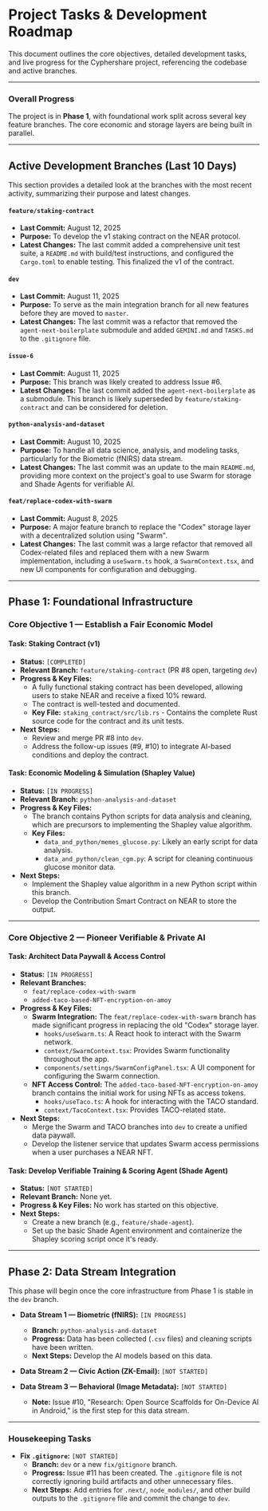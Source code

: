 # Project Tasks & Development Roadmap

This document outlines the core objectives, detailed development tasks, and live progress for the Cyphershare project, referencing the codebase and active branches.

---

### **Overall Progress**

The project is in **Phase 1**, with foundational work split across several key feature branches. The core economic and storage layers are being built in parallel.

---

## **Active Development Branches (Last 10 Days)**

This section provides a detailed look at the branches with the most recent activity, summarizing their purpose and latest changes.

#### **`feature/staking-contract`**
*   **Last Commit:** August 12, 2025
*   **Purpose:** To develop the v1 staking contract on the NEAR protocol.
*   **Latest Changes:** The last commit added a comprehensive unit test suite, a `README.md` with build/test instructions, and configured the `Cargo.toml` to enable testing. This finalized the v1 of the contract.

#### **`dev`**
*   **Last Commit:** August 11, 2025
*   **Purpose:** To serve as the main integration branch for all new features before they are moved to `master`.
*   **Latest Changes:** The last commit was a refactor that removed the `agent-next-boilerplate` submodule and added `GEMINI.md` and `TASKS.md` to the `.gitignore` file.

#### **`issue-6`**
*   **Last Commit:** August 11, 2025
*   **Purpose:** This branch was likely created to address Issue #6.
*   **Latest Changes:** The last commit added the `agent-next-boilerplate` as a submodule. This branch is likely superseded by `feature/staking-contract` and can be considered for deletion.

#### **`python-analysis-and-dataset`**
*   **Last Commit:** August 10, 2025
*   **Purpose:** To handle all data science, analysis, and modeling tasks, particularly for the Biometric (fNIRS) data stream.
*   **Latest Changes:** The last commit was an update to the main `README.md`, providing more context on the project's goal to use Swarm for storage and Shade Agents for verifiable AI.

#### **`feat/replace-codex-with-swarm`**
*   **Last Commit:** August 8, 2025
*   **Purpose:** A major feature branch to replace the "Codex" storage layer with a decentralized solution using "Swarm".
*   **Latest Changes:** The last commit was a large refactor that removed all Codex-related files and replaced them with a new Swarm implementation, including a `useSwarm.ts` hook, a `SwarmContext.tsx`, and new UI components for configuration and debugging.

---

## **Phase 1: Foundational Infrastructure**

### **Core Objective 1 — Establish a Fair Economic Model**

#### **Task: Staking Contract (v1)**
*   **Status:** `[COMPLETED]`
*   **Relevant Branch:** `feature/staking-contract` (PR #8 open, targeting `dev`)
*   **Progress & Key Files:**
    *   A fully functional staking contract has been developed, allowing users to stake NEAR and receive a fixed 10% reward.
    *   The contract is well-tested and documented.
    *   **Key File:** `staking_contract/src/lib.rs` - Contains the complete Rust source code for the contract and its unit tests.
*   **Next Steps:**
    *   Review and merge PR #8 into `dev`.
    *   Address the follow-up issues (#9, #10) to integrate AI-based conditions and deploy the contract.

#### **Task: Economic Modeling & Simulation (Shapley Value)**
*   **Status:** `[IN PROGRESS]`
*   **Relevant Branch:** `python-analysis-and-dataset`
*   **Progress & Key Files:**
    *   The branch contains Python scripts for data analysis and cleaning, which are precursors to implementing the Shapley value algorithm.
    *   **Key Files:**
        *   `data_and_python/memes_glucose.py`: Likely an early script for data analysis.
        *   `data_and_python/clean_cgm.py`: A script for cleaning continuous glucose monitor data.
*   **Next Steps:**
    *   Implement the Shapley value algorithm in a new Python script within this branch.
    *   Develop the Contribution Smart Contract on NEAR to store the output.

---

### **Core Objective 2 — Pioneer Verifiable & Private AI**

#### **Task: Architect Data Paywall & Access Control**
*   **Status:** `[IN PROGRESS]`
*   **Relevant Branches:**
    *   `feat/replace-codex-with-swarm`
    *   `added-taco-based-NFT-encryption-on-amoy`
*   **Progress & Key Files:**
    *   **Swarm Integration:** The `feat/replace-codex-with-swarm` branch has made significant progress in replacing the old "Codex" storage layer.
        *   `hooks/useSwarm.ts`: A React hook to interact with the Swarm network.
        *   `context/SwarmContext.tsx`: Provides Swarm functionality throughout the app.
        *   `components/settings/SwarmConfigPanel.tsx`: A UI component for configuring the Swarm connection.
    *   **NFT Access Control:** The `added-taco-based-NFT-encryption-on-amoy` branch contains the initial work for using NFTs as access tokens.
        *   `hooks/useTaco.ts`: A hook for interacting with the TACO standard.
        *   `context/TacoContext.tsx`: Provides TACO-related state.
*   **Next Steps:**
    *   Merge the Swarm and TACO branches into `dev` to create a unified data paywall.
    *   Develop the listener service that updates Swarm access permissions when a user purchases a NEAR NFT.

#### **Task: Develop Verifiable Training & Scoring Agent (Shade Agent)**
*   **Status:** `[NOT STARTED]`
*   **Relevant Branch:** None yet.
*   **Progress & Key Files:** No work has started on this objective.
*   **Next Steps:**
    *   Create a new branch (e.g., `feature/shade-agent`).
    *   Set up the basic Shade Agent environment and containerize the Shapley scoring script once it's ready.

---

## **Phase 2: Data Stream Integration**

This phase will begin once the core infrastructure from Phase 1 is stable in the `dev` branch.

*   **Data Stream 1 — Biometric (fNIRS):** `[IN PROGRESS]`
    *   **Branch:** `python-analysis-and-dataset`
    *   **Progress:** Data has been collected (`.csv` files) and cleaning scripts have been written.
    *   **Next Steps:** Develop the AI models based on this data.

*   **Data Stream 2 — Civic Action (ZK-Email):** `[NOT STARTED]`
*   **Data Stream 3 — Behavioral (Image Metadata):** `[NOT STARTED]`
    *   **Note:** Issue #10, "Research: Open Source Scaffolds for On-Device AI in Android," is the first step for this data stream.

---
### **Housekeeping Tasks**

*   **Fix `.gitignore`:** `[NOT STARTED]`
    *   **Branch:** `dev` or a new `fix/gitignore` branch.
    *   **Progress:** Issue #11 has been created. The `.gitignore` file is not correctly ignoring build artifacts and other unnecessary files.
    *   **Next Steps:** Add entries for `.next/`, `node_modules/`, and other build outputs to the `.gitignore` file and commit the change to `dev`.